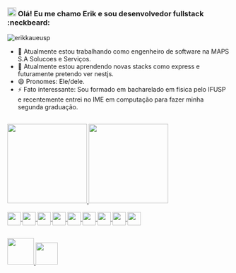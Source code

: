 ### <img width="20px" src="https://c.tenor.com/SNL9_xhZl9oAAAAi/waving-hand-joypixels.gif"> Olá! Eu me chamo Erik e sou desenvolvedor fullstack  :neckbeard:

<p align="left"> <img src="https://komarev.com/ghpvc/?username=erikkaueusp&label=Profile%20views&color=0e75b6&style=flat" alt="erikkaueusp"/> </p>

- 🔭 Atualmente estou trabalhando como engenheiro de software na MAPS S.A Solucoes e Serviços.
- 🌱 Atualmente estou aprendendo novas stacks como express e futuramente pretendo ver nestjs.
- 😄 Pronomes: Ele/dele.
- ⚡ Fato interessante: Sou formado em bacharelado em física pelo IFUSP e recentemente entrei no IME em computação para fazer minha segunda graduação.
##


<div>
<a href="https://github.com/erikkaueusp">
<img height="180em" src="https://github-readme-stats.vercel.app/api?username=erikkaueusp&show_icons=true&theme=aura">
<img height="180em" src="https://github-readme-stats.vercel.app/api/top-langs/?username=erikkaueusp&layout=compact&theme=aura">
</div>
<div style="display: inline_block"><br>
<img align="center" height="30 width="40" src="https://cdn.jsdelivr.net/gh/devicons/devicon/icons/java/java-original.svg" />
<img align="center" height="30 width="40" src="https://cdn.jsdelivr.net/gh/devicons/devicon/icons/python/python-original.svg" />
<img align="center" height="30 width="40" src="https://cdn.jsdelivr.net/gh/devicons/devicon/icons/javascript/javascript-original.svg" />
<img align="center" height="30 width="40" src="https://cdn.jsdelivr.net/gh/devicons/devicon/icons/typescript/typescript-original.svg" />
<img align="center" height="30 width="40" src="https://cdn.jsdelivr.net/gh/devicons/devicon/icons/html5/html5-original.svg" />
<img align="center" height="30 width="40" src="https://cdn.jsdelivr.net/gh/devicons/devicon/icons/css3/css3-original.svg" />
<img align="center" height="30 width="40" src="https://cdn.jsdelivr.net/gh/devicons/devicon/icons/angularjs/angularjs-original.svg" />
<img align="center" height="30 width="40" src="https://cdn.jsdelivr.net/gh/devicons/devicon/icons/spring/spring-original.svg" />
<img align="center" height="30 width="40" src="https://cdn.jsdelivr.net/gh/devicons/devicon/icons/postgresql/postgresql-original-wordmark.svg" />
</div>         

##

<a href="https://www.linkedin.com/in/erikkaue/"><img width="60px" src="https://img.shields.io/badge/LinkedIn-0077B5?style=for-the-badge&logo=linkedin&logoColor=white">
<a href="mailto:erikkaue@gmail.com"><img width="50px" src="https://img.shields.io/badge/Gmail-D14836?style=for-the-badge&logo=gmail&logoColor=white">
